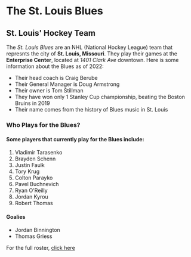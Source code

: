 # The St. Louis Blues
## St. Louis' Hockey Team
The _St. Louis Blues_ are an NHL (National Hockey League) team that represnts the city of **St. Louis, Missouri**. They play their games at the **Enterprise Center**, located at _1401 Clark Ave_ downtown. Here is some information about the Blues as of 2022:
+ Their head coach is Craig Berube
+ Their General Manager is Doug Armstrong
+ Their owner is Tom Stillman
+ They have won only 1 Stanley Cup championship, beating the Boston Bruins in 2019
+ Their name comes from the history of Blues music in St. Louis
### Who Plays for the Blues?
#### Some players that currently play for the Blues include:
1. Vladimir Tarasenko
2. Brayden Schenn
3. Justin Faulk
4. Tory Krug
5. Colton Parayko
6. Pavel Buchnevich
7. Ryan O'Reilly
8. Jordan Kyrou
9. Robert Thomas
#### Goalies
+ Jordan Binnington
+ Thomas Griess

For the full roster, [click here](https://www.nhl.com/blues/roster)
